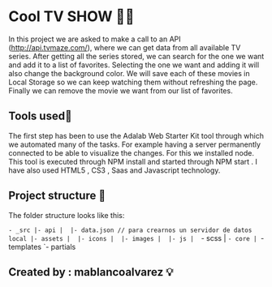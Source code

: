 
# Cool TV SHOW :movie_camera::mag_right:

In this project we are asked to make a call to an API (http://api.tvmaze.com/), where we can get data from all available TV series. After getting all the series stored, we can search for the one we want and add it to a list of favorites. 
Selecting the one we want and adding it will also change the background color.
We will save each of these movies in Local Storage so we can keep watching them without refreshing the page.
Finally we can remove the movie we want from our list of favorites.


## Tools used:hammer:


The first step has been to use the Adalab Web Starter Kit tool through which we automated many of the tasks. For example having a server permanently connected to be able to visualize the changes. For this we installed node.
This tool is executed through NPM install and started through NPM start .
I have also used HTML5 , CS3 , Saas and Javascript technology.



## Project structure :open_file_folder:

The folder structure looks like this:


`- _src
   |- api
   |  |- data.json // para crearnos un servidor de datos local
   |- assets
   |  |- icons
   |  |- images
   |  |- js
   |  `- scss
   |     `- core
   |
   `- templates
      `- partials

## Created by : mablancoalvarez :bulb:
